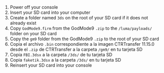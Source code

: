 1. Power off your console
2. Insert your SD card into your computer
3. Create a folder named `3ds` on the root of your SD card if it does not already exist
4. Copy `GodMode9.firm` from the GodMode9 `.zip` to the `/luma/payloads/` folder on your SD card
5. Copy the `gm9` folder from the GodMode9 `.zip` to the root of your SD card
6. Copia el archivo `.bin` correspondiente a la imagen CTRTransfer 11.15.0 desde el `.zip` de CTRTransfer a la carpeta `/gm9/` en tu tarjeta SD
7. Copia `FBI.3dsx` a la carpeta `/3ds/` de tu tarjeta SD
8. Copia `faketik.3dsx` a la carpeta `/3ds/` en tu tarjeta SD
9. Reinsert your SD card into your console
